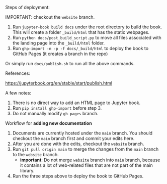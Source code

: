 Steps of deployment:

IMPORTANT: checkout the `website` branch.

1. Run `jupyter-book build docs` under the root directory to build the book. This will create a folder `_build/html` that has the static webpages.
2. Run `python docs/post_build_script.py` to move all files associated with the landing page into the `_build/html` folder.
3. Run `ghp-import -n -p -f docs/_build/html` to deploy the book to GitHub Pages (it creates a branch in the repo)

Or simply run `docs/publish.sh` to run all the above commands.

References:

https://jupyterbook.org/en/stable/start/publish.html 

A few notes:
1. There is no direct way to add an HTML page to Jupyter book.
2. Run `pip install ghp-import` before step 3.
3. Do not manually modify `gh-pages` branch.


Workflow for **adding new documentation**
1. Documents are currently hosted under the `main` branch. You should checkout the `main` branch first and commit your edits here.
2. After you are done with the edits, checkout the `website` branch.
3. Run `git pull origin main` to merge the changes from the `main` branch to the `website` branch.
    - **important**: Do not merge `website` branch into `main` branch, because it contains a lot of web-related files that are not part of the main library.
4. Run the three steps above to deploy the book to GitHub Pages.
